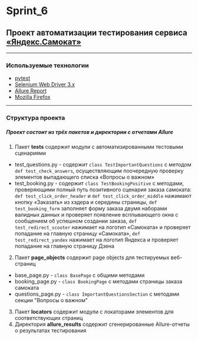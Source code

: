 # Sprint_6
## Проект автоматизации тестирования сервиса [«Яндекс.Самокат»](https://qa-scooter.praktikum-services.ru/)
****
### Используемые технологии
- [pytest](https://docs.pytest.org/)
- [Selenium Web Driver 3.x](https://selenium.dev/)
- [Allure Report](https://allurereport.org)
- [Mozilla Firefox](https://www.mozilla.org/firefox/)
****
### Структура проекта
##### Проект состоит из трёх пакетов и директории с отчетами Allure
1. Пакет **tests** содержит модули с автоматизированными тестовыми сценариями
- test_questions.py - содержит `class TestImportantQuestions` с методом `def test_check_answers`, осуществляющим поочередную проверку элементов выпадающего списка «Вопросы о важном»
- test_booking.py - содержит `class TestBookingPositive` с методами, проверяющими полный путь позитивного сценария заказа самоката:
`def test_click_order_header` и `def test_click_order_middle` нажимают кнопку «Заказать» из хэдера и середины страницы, 
`def test_booking_form` заполняет форму заказа двумя наборами валидных данных и проверяет появление всплывающего окна с сообщением об успешном создании заказа, 
`def test_redirect_scooter` нажимает на логотип «Самоката» и проверяет попадание на главную страницу «Самоката», 
`def test_redirect_yandex` нажимает на логотип Яндекса и проверяет попадание на главную страницу Дзена
2. Пакет **page_objects** содержит page objects для тестируемых веб-страниц
- base_page.py - `class BasePage` с общими методами 
- booking_page.py - `class BookingPage` с методами страницы заказа самоката
- questions_page.py - `class ImportantQuestionsSection` с методами секции "Вопросы о важном"
3. Пакет **locators** содержит модули с локаторами элементов для соответствующих страниц
4. Директория **allure_results** содержит сгенерированные Allure-отчеты о результатах тестирования